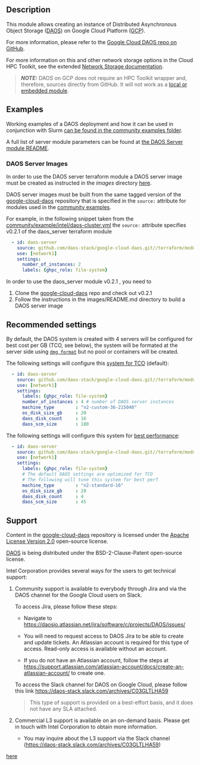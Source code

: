 ## Description

This module allows creating an instance of Distributed Asynchronous Object Storage ([DAOS](https://docs.daos.io/)) on Google Cloud Platform ([GCP](https://cloud.google.com/)).

For more information, please refer to the [Google Cloud DAOS repo on GitHub](https://github.com/daos-stack/google-cloud-daos).

For more information on this and other network storage options in the Cloud HPC
Toolkit, see the extended [Network Storage documentation](../../../../docs/network_storage.md).

> **_NOTE:_** DAOS on GCP does not require an HPC Toolkit wrapper and, therefore, sources directly from GitHub. It will not work as a [local or embedded module](../../../../modules/README.md#embedded-modules).

## Examples

Working examples of a DAOS deployment and how it can be used in conjunction with Slurm [can be found in the community examples folder](../../../examples/intel/).

A full list of server module parameters can be found at [the DAOS Server module README](https://github.com/daos-stack/google-cloud-daos/tree/main/terraform/modules/daos_server).

### DAOS Server Images

In order to use the DAOS server terraform module a DAOS server image must be created as instructed in the *images* directory [here](https://github.com/daos-stack/google-cloud-daos/tree/main/images).

DAOS server images must be built from the same tagged version of the [google-cloud-daos](https://github.com/daos-stack/google-cloud-daos) repository that is specified in the `source:` attribute for modules used in the [community examples](../../../examples/intel/).

For example, in the following snippet taken from the [community/example/intel/daos-cluster.yml](../../../examples/intel/daos-cluster.yaml) the `source:` attribute specifies v0.2.1 of the  daos_server terraform module

```yaml
  - id: daos-server
    source: github.com/daos-stack/google-cloud-daos.git//terraform/modules/daos_server?ref=v0.2.1
    use: [network1]
    settings:
      number_of_instances: 2
      labels: {ghpc_role: file-system}
```

In order to use the daos_server module v0.2.1 , you need to

1. Clone the [google-cloud-daos](https://github.com/daos-stack/google-cloud-daos) repo and check out v0.2.1
2. Follow the instructions in the images/README.md directory to build a DAOS server image

## Recommended settings

By default, the DAOS system is created with 4 servers will be configured for best cost per GB (TCO, see below), the system will be formated at the server side using [`dmg format`](https://github.com/daos-stack/google-cloud-daos/tree/develop/terraform/examples/daos_cluster#format-storage) but no pool or containers will be created.

The following settings will configure this [system for TCO](https://github.com/daos-stack/google-cloud-daos/tree/main/terraform/examples/daos_cluster#the-terraformtfvarstcoexample-file) (default):

```yaml
  - id: daos-server
    source: github.com/daos-stack/google-cloud-daos.git//terraform/modules/daos_server?ref=v0.2.1
    use: [network1]
    settings:
      labels: {ghpc_role: file-system}
      number_of_instances : 4 # number of DAOS server instances
      machine_type        : "n2-custom-36-215040"
      os_disk_size_gb     : 20
      daos_disk_count     : 16
      daos_scm_size       : 180
```

The following settings will configure this system for [best performance](https://github.com/daos-stack/google-cloud-daos/tree/develop/terraform/examples/daos_cluster#the-terraformtfvarsperfexample-file):

```yaml
  - id: daos-server
    source: github.com/daos-stack/google-cloud-daos.git//terraform/modules/daos_server?ref=v0.2.1
    use: [network1]
    settings:
      labels: {ghpc_role: file-system}
      # The default DAOS settings are optimized for TCO
      # The following will tune this system for best perf
      machine_type        : "n2-standard-16"
      os_disk_size_gb     : 20
      daos_disk_count     : 4
      daos_scm_size       : 45
```

## Support

Content in the [google-cloud-daos](https://github.com/daos-stack/google-cloud-daos) repository is licensed under the [Apache License Version 2.0](https://github.com/daos-stack/google-cloud-daos/blob/main/LICENSE) open-source license.

[DAOS](https://github.com/daos-stack/daos) is being distributed under the BSD-2-Clause-Patent open-source license.

Intel Corporation provides several ways for the users to get technical support:

1. Community support is available to everybody through Jira and via the DAOS channel for the Google Cloud users on Slack.

   To access Jira, please follow these steps:

   - Navigate to https://daosio.atlassian.net/jira/software/c/projects/DAOS/issues/

   - You will need to request access to DAOS Jira to be able to create and update tickets. An Atlassian account is required for this type of access. Read-only access is available without an account.
   - If you do not have an Atlassian account, follow the steps at https://support.atlassian.com/atlassian-account/docs/create-an-atlassian-account/ to create one.

   To access the Slack channel for DAOS on Google Cloud, please follow this link https://daos-stack.slack.com/archives/C03GLTLHA59

   > This type of support is provided on a best-effort basis, and it does not have any SLA attached.

2. Commercial L3 support is available on an on-demand basis. Please get in touch with Intel Corporation to obtain more information.

   - You may inquire about the L3 support via the Slack channel (https://daos-stack.slack.com/archives/C03GLTLHA59)

[here](https://github.com/daos-stack/google-cloud-daos/tree/main/images)
